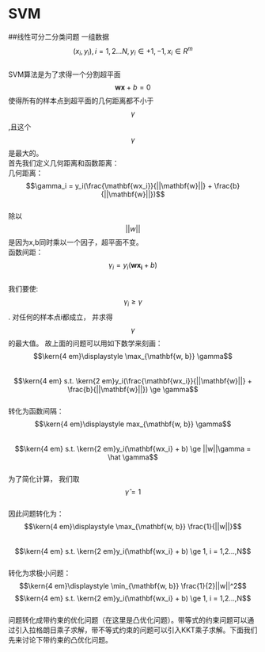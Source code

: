 # SVM
##线性可分二分类问题
一组数据$$(x_i, y_i), i=1,2...N, y_i \in {+1, -1}, x_i \in R^m$$  
SVM算法是为了求得一个分割超平面$$\mathbf{wx} + b = 0$$ 使得所有的样本点到超平面的几何距离都不小于$$\gamma$$,且这个$$\gamma$$是最大的。  
首先我们定义几何距离和函数距离：  
几何距离：  $$\gamma_i = y_i(\frac{\mathbf{wx_i}}{||\mathbf{w}||} + \frac{b}{||\mathbf{w}||})$$  
除以$$||w||$$是因为x,b同时乘以一个因子，超平面不变。  
函数间距：$$\gamma_i = y_i(\mathbf{wx_i} + b)$$  
我们要使: $$\gamma_i \ge \gamma$$. 对任何的样本点i都成立， 并求得$$\gamma$$的最大值。 故上面的问题可以用如下数学来刻画：  
$$\kern{4 em}\displaystyle \max_{\mathbf{w, b}} \gamma$$  
$$\kern{4 em} s.t. \kern{2 em}y_i(\frac{\mathbf{wx_i}}{||\mathbf{w}||} + \frac{b}{||\mathbf{w}||}) \ge \gamma$$  
转化为函数间隔：  
$$\kern{4 em}\displaystyle max_{\mathbf{w, b}} \gamma$$  
$$\kern{4 em} s.t. \kern{2 em}y_i(\mathbf{wx_i} + b) \ge ||w||\gamma = \hat \gamma$$   
为了简化计算， 我们取$$\hat \gamma = 1$$  
因此问题转化为：  
$$\kern{4 em}\displaystyle \max_{\mathbf{w, b}} \frac{1}{||w||}$$  
$$\kern{4 em} s.t. \kern{2 em}y_i(\mathbf{wx_i} + b) \ge 1, i = 1,2...,N$$  
转化为求极小问题：  
$$\kern{4 em}\displaystyle \min_{\mathbf{w, b}} \frac{1}{2}||w||^2$$
$$\kern{4 em} s.t. \kern{2 em}y_i(\mathbf{wx_i} + b) \ge 1, i = 1,2...,N$$    
问题转化成带约束的优化问题（在这里是凸优化问题）。带等式的约束问题可以通过引入拉格朗日乘子求解，带不等式约束的问题可以引入KKT乘子求解。下面我们先来讨论下带约束的凸优化问题。



